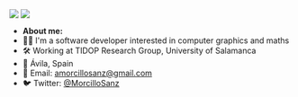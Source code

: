 <a href="https://github.com/MorcilloSanz/MorcilloSanz"><img align="center" src="https://github-readme-stats.vercel.app/api?username=MorcilloSanz&count_private=true&show_icons=true&hide_border=true&dummy=1)"/></a>
<a href="https://github.com/MorcilloSanz/MorcilloSanz"><img align="center" src="https://github-readme-stats.vercel.app/api/top-langs/?username=MorcilloSanz&layout=compact&hide_border=true" /></a>

* **About me:**
* :man_technologist: I'm a software developer interested in computer graphics and maths
* :hammer_and_wrench: Working at TIDOP Research Group, University of Salamanca
* :round_pushpin: Ávila, Spain
* :email: Email: amorcillosanz@gmail.com
* :bird: Twitter: [@MorcilloSanz](https://twitter.com/morcillosanz)
